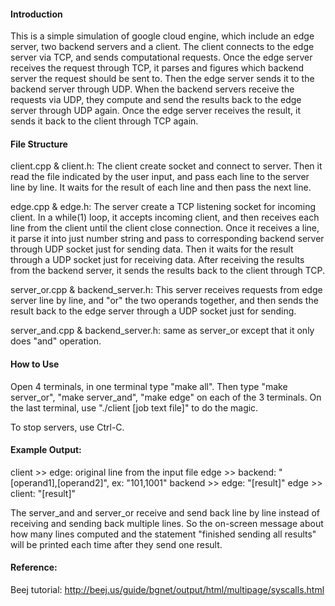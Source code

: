 #### Introduction
This is a simple simulation of google cloud engine, which include an edge server, two backend servers and a client. The client connects to the edge server via TCP, and sends computational requests. Once the edge server receives the request through TCP, it parses and figures which backend server the request should be sent to. Then the edge server sends it to the backend server through UDP. When the backend servers receive the requests via UDP, they compute and send the results back to the edge server through UDP again. Once the edge server receives the result, it sends it back to the client through TCP again.

#### File Structure
client.cpp & client.h: The client create socket and connect to server. Then it read the file indicated by the user input, and pass each line to the server line by line. It waits for the result of each line and then pass the next line.

edge.cpp & edge.h: The server create a TCP listening socket for incoming client. In a while(1) loop, it accepts incoming client, and then receives each line from the client until the client close connection. Once it receives a line, it parse it into just number string and pass to corresponding backend server through UDP socket just for sending data. Then it waits for the result through a UDP socket just for receiving data. After receiving the results from the backend server, it sends the results back to the client through TCP.

server_or.cpp & backend_server.h: This server receives requests from edge server line by line, and "or" the two operands together, and then sends the result back to the edge server through a UDP socket just for sending.

server_and.cpp & backend_server.h: same as server_or except that it only does "and" operation.


#### How to Use
Open 4 terminals, in one terminal type "make all". Then type "make server_or", "make server_and", "make edge" on each of the 3 terminals. On the last terminal, use "./client [job text file]" to do the magic.

To stop servers, use Ctrl-C.

#### Example Output:
client >> edge: original line from the input file
edge >> backend: "[operand1],[operand2]", ex: "101,1001"
backend >> edge: "[result]"
edge >> client: "[result]"

The server_and and server_or receive and send back line by line instead of receiving and sending back multiple lines. So the on-screen message about how many lines computed and the statement "finished sending all results" will be printed each time after they send one result.

#### Reference: 
Beej tutorial: http://beej.us/guide/bgnet/output/html/multipage/syscalls.html